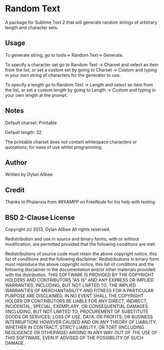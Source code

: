 Random Text
===========
A package for Sublime Text 2 that will generate random strings of arbitrary length and character sets.

Usage
-----
To generate string, go to tools-> Random Text-> Generate.

To specify a character set go to Random Text -> Charset and select an item from the list, or set a custom set by going to Charset -> Custom and typing in your own string of characters for the generator to use.

To specify a length go to Random Text -> Length and select an item from the list, or set a custom length by going to Length -> Custom and typing in your own length at the prompt.

Notes
-----
Default charset: Printable

Default length: 32

The printable charset does not contain whitespace characters or quotations, for ease of use whilst programming.

Author
------
Written by Dylan Allbee

Credit
------
Thanks to Phalanxia from ##XAMPP on FreeNode for his help with testing

BSD 2-Clause License
--------------------
Copyright (c) 2013, Dylan Allbee
All rights reserved.

Redistribution and use in source and binary forms, with or without modification, are permitted provided that the following conditions are met:

Redistributions of source code must retain the above copyright notice, this list of conditions and the following disclaimer.
Redistributions in binary form must reproduce the above copyright notice, this list of conditions and the following disclaimer in the documentation and/or other materials provided with the distribution.
THIS SOFTWARE IS PROVIDED BY THE COPYRIGHT HOLDERS AND CONTRIBUTORS "AS IS" AND ANY EXPRESS OR IMPLIED WARRANTIES, INCLUDING, BUT NOT LIMITED TO, THE IMPLIED WARRANTIES OF MERCHANTABILITY AND FITNESS FOR A PARTICULAR PURPOSE ARE DISCLAIMED. IN NO EVENT SHALL THE COPYRIGHT HOLDER OR CONTRIBUTORS BE LIABLE FOR ANY DIRECT, INDIRECT, INCIDENTAL, SPECIAL, EXEMPLARY, OR CONSEQUENTIAL DAMAGES (INCLUDING, BUT NOT LIMITED TO, PROCUREMENT OF SUBSTITUTE GOODS OR SERVICES; LOSS OF USE, DATA, OR PROFITS; OR BUSINESS INTERRUPTION) HOWEVER CAUSED AND ON ANY THEORY OF LIABILITY, WHETHER IN CONTRACT, STRICT LIABILITY, OR TORT (INCLUDING NEGLIGENCE OR OTHERWISE) ARISING IN ANY WAY OUT OF THE USE OF THIS SOFTWARE, EVEN IF ADVISED OF THE POSSIBILITY OF SUCH DAMAGE.
